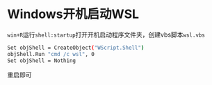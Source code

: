 # Windows开机启动WSL

`win+R`运行`shell:startup`打开开机启动程序文件夹，创建vbs脚本`wsl.vbs`

```bash
Set objShell = CreateObject("WScript.Shell")
objShell.Run "cmd /c wsl", 0
Set objShell = Nothing
```

重启即可
